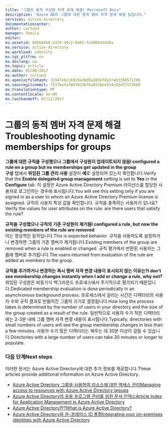 ```yaml
---
title: "그룹의 동적 구성원 자격 문제 해결| Microsoft Docs"
description: "Azure AD의 그룹에 대한 동적 멤버 자격 문제 해결 팁입니다."
services: active-directory
documentationcenter: 
author: curtand
manager: femila
editor: 
ms.assetid: 89bb04b6-a379-49c2-8465-fe386641816a
ms.service: active-directory
ms.workload: identity
ms.tgt_pltfrm: na
ms.devlang: na
ms.topic: article
ms.date: 05/08/2017
ms.author: curtand
ms.openlocfilehash: 32947e8cc69c9a48d9a285bf0a37ab3398571f86
ms.sourcegitcommit: f537befafb079256fba0529ee554c034d73f36b0
ms.translationtype: MT
ms.contentlocale: ko-KR
ms.lasthandoff: 07/11/2017
---
```

# <a name="troubleshooting-dynamic-memberships-for-groups"></a><span data-ttu-id="e0a59-103">그룹의 동적 멤버 자격 문제 해결</span><span class="sxs-lookup"><span data-stu-id="e0a59-103">Troubleshooting dynamic memberships for groups</span></span>
<span data-ttu-id="e0a59-104">**그룹에 대한 규칙을 구성했으나 그룹에서 구성원이 업데이트되지 않음**</span><span class="sxs-lookup"><span data-stu-id="e0a59-104">**I configured a rule on a group but no memberships get updated in the group**</span></span><br/><span data-ttu-id="e0a59-105">**구성** 탭에서 **위임된 그룹 관리 사용** 설정이 **예**로 설정되어 있는지 확인합니다.</span><span class="sxs-lookup"><span data-stu-id="e0a59-105">Verify that the **Enable delegated group management** setting is set to **Yes** in the **Configure** tab.</span></span> <span data-ttu-id="e0a59-106">이 설정은 Azure Active Directory Premium 라이선스를 할당한 사용자로 로그인하는 경우에 표시됩니다.</span><span class="sxs-lookup"><span data-stu-id="e0a59-106">You will see this setting only if you are signed in as a user to whom an Azure Active Directory Premium license is assigned.</span></span> <span data-ttu-id="e0a59-107">규칙의 사용자 특성 값을 확인합니다. 규칙을 충족하는 사용자가 있나요?</span><span class="sxs-lookup"><span data-stu-id="e0a59-107">Verify the values for user attributes on the rule: are there users that satisfy the rule?</span></span>

<span data-ttu-id="e0a59-108">**규칙을 구성했으나 규칙의 기존 구성원이 제거됨**</span><span class="sxs-lookup"><span data-stu-id="e0a59-108">**I configured a rule, but now the existing members of the rule are removed**</span></span><br/><span data-ttu-id="e0a59-109">이는 정상적인 동작입니다.</span><span class="sxs-lookup"><span data-stu-id="e0a59-109">This is expected behavior.</span></span> <span data-ttu-id="e0a59-110">규칙을 사용하도록 설정하거나 변경하면 그룹의 기존 멤버가 제거됩니다.</span><span class="sxs-lookup"><span data-stu-id="e0a59-110">Existing members of the group are removed when a rule is enabled or changed.</span></span> <span data-ttu-id="e0a59-111">규칙 평가에서 반환된 사용자는 그룹에 멤버로 추가됩니다.</span><span class="sxs-lookup"><span data-stu-id="e0a59-111">The users returned from evaluation of the rule are added as members to the group.</span></span>     

<span data-ttu-id="e0a59-112">**규칙을 추가하거나 변경하는 즉시 멤버 자격 변경 내용이 표시되지 않는 이유는?**</span><span class="sxs-lookup"><span data-stu-id="e0a59-112">**I don’t see membership changes instantly when I add or change a rule, why not?**</span></span><br/><span data-ttu-id="e0a59-113">위임된 구성원은 비동기식 백그라운드 프로세스에서 주기적으로 평가되기 때문입니다.</span><span class="sxs-lookup"><span data-stu-id="e0a59-113">Dedicated membership evaluation is done periodically in an asynchronous background process.</span></span> <span data-ttu-id="e0a59-114">프로세스에서 걸리는 시간은 디렉터리의 사용자 수와 규칙 결과로 만들어진 그룹의 크기로 결정됩니다.</span><span class="sxs-lookup"><span data-stu-id="e0a59-114">How long the process takes is determined by the number of users in your directory and the size of the group created as a result of the rule.</span></span> <span data-ttu-id="e0a59-115">일반적으로 사용자 수가 적은 디렉터리에는 2-3분 내에 그룹 멤버 자격 변경 내용이 표시됩니다.</span><span class="sxs-lookup"><span data-stu-id="e0a59-115">Typically, directories with small numbers of users will see the group membership changes in less than a few minutes.</span></span> <span data-ttu-id="e0a59-116">사용자 수가 많은 디렉터리는 채우는 데 30분 이상이 걸릴 수 있습니다.</span><span class="sxs-lookup"><span data-stu-id="e0a59-116">Directories with a large number of users can take 30 minutes or longer to populate.</span></span>

### <a name="next-steps"></a><span data-ttu-id="e0a59-117">다음 단계</span><span class="sxs-lookup"><span data-stu-id="e0a59-117">Next steps</span></span>
<span data-ttu-id="e0a59-118">이러한 문서는 Azure Active Directory에 대한 추가 정보를 제공합니다.</span><span class="sxs-lookup"><span data-stu-id="e0a59-118">These articles provide additional information on Azure Active Directory.</span></span>

* [<span data-ttu-id="e0a59-119">Azure Active Directory 그룹을 사용하여 리소스에 대한 액세스 관리</span><span class="sxs-lookup"><span data-stu-id="e0a59-119">Managing access to resources with Azure Active Directory groups</span></span>](active-directory-manage-groups.md)
* [<span data-ttu-id="e0a59-120">Azure Active Directory의 응용 프로그램 관리를 위한 문서 인덱스</span><span class="sxs-lookup"><span data-stu-id="e0a59-120">Article Index for Application Management in Azure Active Directory</span></span>](active-directory-apps-index.md)
* [<span data-ttu-id="e0a59-121">Azure Active Directory란?</span><span class="sxs-lookup"><span data-stu-id="e0a59-121">What is Azure Active Directory?</span></span>](active-directory-whatis.md)
* [<span data-ttu-id="e0a59-122">Azure Active Directory와 온-프레미스 ID 통합</span><span class="sxs-lookup"><span data-stu-id="e0a59-122">Integrating your on-premises identities with Azure Active Directory</span></span>](active-directory-aadconnect.md)
